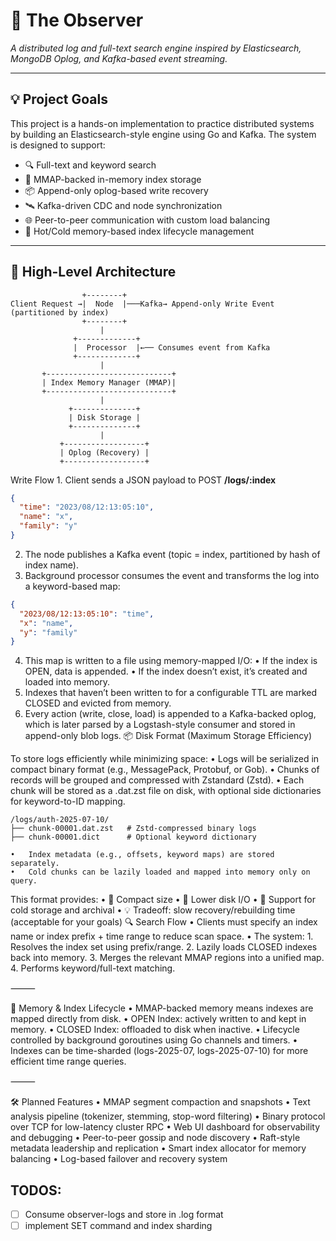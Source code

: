# 🧠 The Observer

_A distributed log and full-text search engine inspired by Elasticsearch, MongoDB Oplog, and Kafka-based event streaming._

---

## 💡 Project Goals

This project is a hands-on implementation to practice distributed systems by building an Elasticsearch-style engine using Go and Kafka. The system is designed to support:

- 🔍 Full-text and keyword search
- 🧠 MMAP-backed in-memory index storage
- 📦 Append-only oplog-based write recovery
- 🛰️ Kafka-driven CDC and node synchronization
- 🌐 Peer-to-peer communication with custom load balancing
- 🧊 Hot/Cold memory-based index lifecycle management

---

## 🧬 High-Level Architecture

```text
                +--------+
Client Request →|  Node  |───Kafka→ Append-only Write Event (partitioned by index)
                +--------+
                    |
              +-------------+
              |  Processor  |←── Consumes event from Kafka
              +-------------+
                    |
       +----------------------------+
       | Index Memory Manager (MMAP)|
       +----------------------------+
                    |
             +--------------+
             | Disk Storage |
             +--------------+
                    |
           +------------------+
           | Oplog (Recovery) |
           +------------------+
```

Write Flow 1. Client sends a JSON payload to POST
**/logs/:index**

```json
{
  "time": "2023/08/12:13:05:10",
  "name": "x",
  "family": "y"
}
```

2. The node publishes a Kafka event (topic = index, partitioned by hash of index name).
3. Background processor consumes the event and transforms the log into a keyword-based map:

```json
{
  "2023/08/12:13:05:10": "time",
  "x": "name",
  "y": "family"
}
```

4. This map is written to a file using memory-mapped I/O:
   • If the index is OPEN, data is appended.
   • If the index doesn’t exist, it’s created and loaded into memory.
5. Indexes that haven’t been written to for a configurable TTL are marked CLOSED and evicted from memory.
6. Every action (write, close, load) is appended to a Kafka-backed oplog, which is later parsed by a Logstash-style consumer and stored in append-only blob logs.
   📦 Disk Format (Maximum Storage Efficiency)

To store logs efficiently while minimizing space:
• Logs will be serialized in compact binary format (e.g., MessagePack, Protobuf, or Gob).
• Chunks of records will be grouped and compressed with Zstandard (Zstd).
• Each chunk will be stored as a .dat.zst file on disk, with optional side dictionaries for keyword-to-ID mapping.

```text
/logs/auth-2025-07-10/
├── chunk-00001.dat.zst   # Zstd-compressed binary logs
├── chunk-00001.dict      # Optional keyword dictionary
```

    •	Index metadata (e.g., offsets, keyword maps) are stored separately.
    •	Cold chunks can be lazily loaded and mapped into memory only on query.

This format provides:
• 🚀 Compact size
• 💾 Lower disk I/O
• 🧊 Support for cold storage and archival
• 💡 Tradeoff: slow recovery/rebuilding time (acceptable for your goals)
🔍 Search Flow
• Clients must specify an index name or index prefix + time range to reduce scan space.
• The system: 1. Resolves the index set using prefix/range. 2. Lazily loads CLOSED indexes back into memory. 3. Merges the relevant MMAP regions into a unified map. 4. Performs keyword/full-text matching.

⸻

🧠 Memory & Index Lifecycle
• MMAP-backed memory means indexes are mapped directly from disk.
• OPEN Index: actively written to and kept in memory.
• CLOSED Index: offloaded to disk when inactive.
• Lifecycle controlled by background goroutines using Go channels and timers.
• Indexes can be time-sharded (logs-2025-07, logs-2025-07-10) for more efficient time range queries.

⸻

🛠️ Planned Features
• MMAP segment compaction and snapshots
• Text analysis pipeline (tokenizer, stemming, stop-word filtering)
• Binary protocol over TCP for low-latency cluster RPC
• Web UI dashboard for observability and debugging
• Peer-to-peer gossip and node discovery
• Raft-style metadata leadership and replication
• Smart index allocator for memory balancing
• Log-based failover and recovery system


## TODOS:
- [ ] Consume observer-logs and store in .log format
- [ ] implement SET command and index sharding
